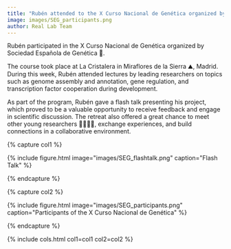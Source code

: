 ```yaml
---
title: "Rubén attended to the X Curso Nacional de Genética organized by Sociedad Española de Genética"
image: images/SEG_participants.png
author: Real Lab Team
---
```


Rubén participated in the X Curso Nacional de Genética organized by Sociedad Española de Genética 🧬.

The course took place at La Cristalera in Miraflores de la Sierra ⛰️, Madrid. During this week, Rubén attended lectures by leading researchers on topics such as genome assembly and annotation, gene regulation, and transcription factor cooperation during development.

As part of the program, Rubén gave a flash talk presenting his project, which proved to be a valuable opportunity to receive feedback and engage in scientific discussion. The retreat also offered a great chance to meet other young researchers 👩‍⚕️👨‍⚕️, exchange experiences, and build connections in a collaborative environment. 

{% capture col1 %}

{% include figure.html image="images/SEG_flashtalk.png" caption="Flash Talk" %}

{% endcapture %}

{% capture col2 %}

{% include figure.html image="images/SEG_participants.png" caption="Participants of the X Curso Nacional de Genética" %}

{% endcapture %}

{% include cols.html col1=col1 col2=col2 %}
